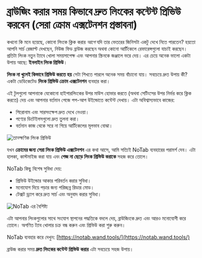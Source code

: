 # ব্রাউজিং করার সময় কিভাবে দ্রুত লিংকের কন্টেন্ট প্রিভিউ করবেন (সেরা ক্রোম এক্সটেনশন প্রস্তাবনা)

কখনো কি মনে হয়েছে, কোনো লিংকে ক্লিক করার *আগে* যদি তার ভেতরের জিনিসটা একটু দেখে নিতে পারতেন? হয়তো আপনি সার্চ রেজাল্ট দেখছেন, নিউজ ফিড ব্রাউজ করছেন অথবা কোনো আর্টিকেলে রেফারেন্সগুলো যাচাই করছেন। প্রতিটা লিংক নতুন ট্যাবে খোলা সময়সাপেক্ষ এবং আপনার স্ক্রিনকে জঞ্জালে ভরে দেয়। এর চেয়ে অনেক ভালো একটা উপায় আছে: **ইনলাইন লিংক প্রিভিউ**।

**লিংক না খুলেই কিভাবে প্রিভিউ করতে হয়** সেটা শিখতে পারলে অনেক সময় বাঁচানো যায়। সবচেয়ে দ্রুত উপায় কী? একটা ডেডিকেটেড **লিংক প্রিভিউ ক্রোম এক্সটেনশন** ব্যবহার করা।

এই টুলগুলো আপনাকে যেকোনো হাইপারলিংকের উপর মাউস হোভার করতে (অথবা সেটিংসের উপর নির্ভর করে ক্লিক করতে) দেয় এবং আপনার বর্তমান পেজে পপ-আপ উইন্ডোতে কন্টেন্ট দেখায়। এটা অবিশ্বাস্যভাবে কাজের:
*   শিরোনাম এবং সারসংক্ষেপ দ্রুত দেখে নেওয়া।
*   পণ্যের ডিটেইলসগুলো দ্রুত তুলনা করা।
*   বর্তমান কাজ থেকে সরে না গিয়ে আর্টিকেলের মূলভাব বোঝা।

![তাত্ক্ষণিক লিংক প্রিভিউ](images/notab1.png)

যখন **ক্রোমের জন্য সেরা লিংক প্রিভিউ এক্সটেনশন** এর কথা আসে, আমি সত্যিই NoTab ব্যবহারের পরামর্শ দেব। এটা হালকা, কাস্টমাইজ করা যায় এবং **পেজ না ছেড়ে লিংক প্রিভিউ করাকে** সহজ করে তোলে।

NoTab কিছু বিশেষ সুবিধা দেয়:
*   প্রিভিউ উইন্ডোর আকার পরিবর্তন করার সুবিধা।
*   মনোযোগ দিয়ে পড়ার জন্য পরিচ্ছন্ন রিডার মোড।
*   টেক্সট ড্র্যাগ করে দ্রুত সার্চ এবং অনুবাদ করার সুবিধা।

![NoTab এর বৈশিষ্ট্য](images/notab2.png)

এটা আপনার লিংকগুলোর সাথে সংযোগ স্থাপনের পদ্ধতিকে বদলে দেয়, ব্রাউজিংকে দ্রুত এবং আরও মনোযোগী করে তোলে। অগণিত ট্যাব খোলার চক্র বন্ধ করুন এবং প্রিভিউ করা শুরু করুন।

NoTab ব্যবহার করে দেখুন: [https://notab.wand.tools/](https://notab.wand.tools/)

ব্রাউজ করার সময় **দ্রুত লিংকের কন্টেন্ট প্রিভিউ করার** এটা সবচেয়ে সহজ উপায়।